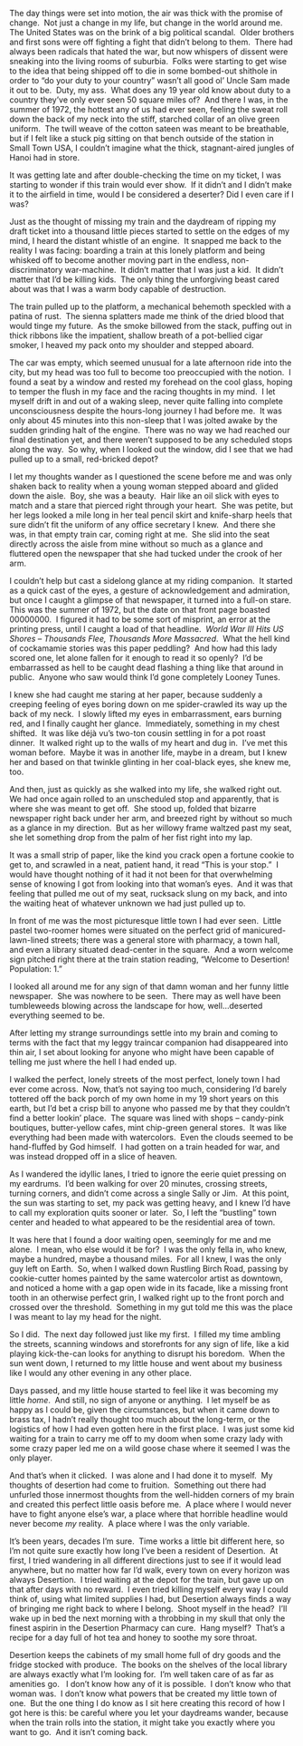 The day things were set into motion, the air was thick with the promise of change.  Not just a change in my life, but change in the world around me.  The United States was on the brink of a big political scandal.  Older brothers and first sons were off fighting a fight that didn’t belong to them.  There had always been radicals that hated the war, but now whispers of dissent were sneaking into the living rooms of suburbia.  Folks were starting to get wise to the idea that being shipped off to die in some bombed-out shithole in order to “do your duty to your country” wasn’t all good ol’ Uncle Sam made it out to be.  Duty, my ass.  What does any 19 year old know about duty to a country they’ve only ever seen 50 square miles of?  And there I was, in the summer of 1972, the hottest any of us had ever seen, feeling the sweat roll down the back of my neck into the stiff, starched collar of an olive green uniform.  The twill weave of the cotton sateen was meant to be breathable, but if I felt like a stuck pig sitting on that bench outside of the station in Small Town USA, I couldn’t imagine what the thick, stagnant-aired jungles of Hanoi had in store.

It was getting late and after double-checking the time on my ticket, I was starting to wonder if this train would ever show.  If it didn’t and I didn’t make it to the airfield in time, would I be considered a deserter? Did I even care if I was? 

Just as the thought of missing my train and the daydream of ripping my draft ticket into a thousand little pieces started to settle on the edges of my mind, I heard the distant whistle of an engine.  It snapped me back to the reality I was facing: boarding a train at this lonely platform and being whisked off to become another moving part in the endless, non-discriminatory war-machine.  It didn’t matter that I was just a kid.  It didn’t matter that I’d be killing kids.  The only thing the unforgiving beast cared about was that I was a warm body capable of destruction.

The train pulled up to the platform, a mechanical behemoth speckled with a patina of rust.  The sienna splatters made me think of the dried blood that would tinge my future.  As the smoke billowed from the stack, puffing out in thick ribbons like the impatient, shallow breath of a pot-bellied cigar smoker, I heaved my pack onto my shoulder and stepped aboard.  

The car was empty, which seemed unusual for a late afternoon ride into the city, but my head was too full to become too preoccupied with the notion.  I found a seat by a window and rested my forehead on the cool glass, hoping to temper the flush in my face and the racing thoughts in my mind.  I let myself drift in and out of a waking sleep, never quite falling into complete unconsciousness despite the hours-long journey I had before me.  It was only about 45 minutes into this non-sleep that I was jolted awake by the sudden grinding halt of the engine.  There was no way we had reached our final destination yet, and there weren’t supposed to be any scheduled stops along the way.  So why, when I looked out the window, did I see that we had pulled up to a small, red-bricked depot?

I let my thoughts wander as I questioned the scene before me and was only shaken back to reality when a young woman stepped aboard and glided down the aisle.  Boy, she was a beauty.  Hair like an oil slick with eyes to match and a stare that pierced right through your heart.  She was petite, but her legs looked a mile long in her teal pencil skirt and knife-sharp heels that sure didn’t fit the uniform of any office secretary I knew.  And there she was, in that empty train car, coming right at me.  She slid into the seat directly across the aisle from mine without so much as a glance and fluttered open the newspaper that she had tucked under the crook of her arm.

I couldn’t help but cast a sidelong glance at my riding companion.  It started as a quick cast of the eyes, a gesture of acknowledgement and admiration, but once I caught a glimpse of that newspaper, it turned into a full-on stare.  This was the summer of 1972, but the date on that front page boasted 00000000.  I figured it had to be some sort of misprint, an error at the printing press, until I caught a load of that headline.  *World War III Hits US Shores – Thousands Flee, Thousands More Massacred*.  What the hell kind of cockamamie stories was this paper peddling?  And how had this lady scored one, let alone fallen for it enough to read it so openly?  I’d be embarrassed as hell to be caught dead flashing a thing like that around in public.  Anyone who saw would think I’d gone completely Looney Tunes.

I knew she had caught me staring at her paper, because suddenly a creeping feeling of eyes boring down on me spider-crawled its way up the back of my neck.  I slowly lifted my eyes in embarrassment, ears burning red, and I finally caught her glance.  Immediately, something in my chest shifted.  It was like déjà vu’s two-ton cousin settling in for a pot roast dinner.  It walked right up to the walls of my heart and dug in.  I’ve met this woman before.  Maybe it was in another life, maybe in a dream, but I knew her and based on that twinkle glinting in her coal-black eyes, she knew me, too.

And then, just as quickly as she walked into my life, she walked right out.  We had once again rolled to an unscheduled stop and apparently, that is where she was meant to get off.  She stood up, folded that bizarre newspaper right back under her arm, and breezed right by without so much as a glance in my direction.  But as her willowy frame waltzed past my seat, she let something drop from the palm of her fist right into my lap.  

It was a small strip of paper, like the kind you crack open a fortune cookie to get to, and scrawled in a neat, patient hand, it read “This is your stop.”  I would have thought nothing of it had it not been for that overwhelming sense of knowing I got from looking into that woman’s eyes.  And it was that feeling that pulled me out of my seat, rucksack slung on my back, and into the waiting heat of whatever unknown we had just pulled up to.

In front of me was the most picturesque little town I had ever seen.  Little pastel two-roomer homes were situated on the perfect grid of manicured-lawn-lined streets; there was a general store with pharmacy, a town hall, and even a library situated dead-center in the square.  And a worn welcome sign pitched right there at the train station reading, “Welcome to Desertion!  Population: 1.”

I looked all around me for any sign of that damn woman and her funny little newspaper.  She was nowhere to be seen.  There may as well have been tumbleweeds blowing across the landscape for how, well…deserted everything seemed to be.

After letting my strange surroundings settle into my brain and coming to terms with the fact that my leggy traincar companion had disappeared into thin air, I set about looking for anyone who might have been capable of telling me just where the hell I had ended up.

I walked the perfect, lonely streets of the most perfect, lonely town I had ever come across.  Now, that’s not saying too much, considering I’d barely tottered off the back porch of my own home in my 19 short years on this earth, but I’d bet a crisp bill to anyone who passed me by that they couldn’t find a better lookin’ place.  The square was lined with shops – candy-pink boutiques, butter-yellow cafes, mint chip-green general stores.  It was like everything had been made with watercolors.  Even the clouds seemed to be hand-fluffed by God himself.  I had gotten on a train headed for war, and was instead dropped off in a slice of heaven.

As I wandered the idyllic lanes, I tried to ignore the eerie quiet pressing on my eardrums.  I’d been walking for over 20 minutes, crossing streets, turning corners, and didn’t come across a single Sally or Jim.  At this point, the sun was starting to set, my pack was getting heavy, and I knew I’d have to call my exploration quits sooner or later.  So, I left the “bustling” town center and headed to what appeared to be the residential area of town.

It was here that I found a door waiting open, seemingly for me and me alone.  I mean, who else would it be for?  I was the only fella in, who knew, maybe a hundred, maybe a thousand miles.  For all I knew, I was the only guy left on Earth.  So, when I walked down Rustling Birch Road, passing by cookie-cutter homes painted by the same watercolor artist as downtown, and noticed a home with a gap open wide in its facade, like a missing front tooth in an otherwise perfect grin, I walked right up to the front porch and crossed over the threshold.  Something in my gut told me this was the place I was meant to lay my head for the night. 

So I did.  The next day followed just like my first.  I filled my time ambling the streets, scanning windows and storefronts for any sign of life, like a kid playing kick-the-can looks for anything to disrupt his boredom.  When the sun went down, I returned to my little house and went about my business like I would any other evening in any other place.  

Days passed, and my little house started to feel like it was becoming my little *home*.  And still, no sign of anyone or anything.  I let myself be as happy as I could be, given the circumstances, but when it came down to brass tax, I hadn’t really thought too much about the long-term, or the logistics of how I had even gotten here in the first place.  I was just some kid waiting for a train to carry me off to my doom when some crazy lady with some crazy paper led me on a wild goose chase where it seemed I was the only player.  

And that’s when it clicked.  I was alone and I had done it to myself.  My thoughts of desertion had come to fruition.  Something out there had unfurled those innermost thoughts from the well-hidden corners of my brain and created this perfect little oasis before me.  A place where I would never have to fight anyone else’s war, a place where that horrible headline would never become *my* reality.  A place where I was the only variable.

It’s been years, decades I’m sure.  Time works a little bit different here, so I’m not quite sure exactly how long I’ve been a resident of Desertion.  At first, I tried wandering in all different directions just to see if it would lead anywhere, but no matter how far I’d walk, every town on every horizon was always Desertion.  I tried waiting at the depot for the train, but gave up on that after days with no reward.  I even tried killing myself every way I could think of, using what limited supplies I had, but Desertion always finds a way of bringing me right back to where I belong.  Shoot myself in the head?  I’ll wake up in bed the next morning with a throbbing in my skull that only the finest aspirin in the Desertion Pharmacy can cure.  Hang myself?  That’s a recipe for a day full of hot tea and honey to soothe my sore throat.  

Desertion keeps the cabinets of my small home full of dry goods and the fridge stocked with produce.  The books on the shelves of the local library are always exactly what I’m looking for.  I’m well taken care of as far as amenities go.   I don’t know how any of it is possible.  I don’t know who that woman was.  I don’t know what powers that be created my little town of one.  But the one thing I do know as I sit here creating this record of how I got here is this: be careful where you let your daydreams wander, because when the train rolls into the station, it might take you exactly where you want to go.  And it isn’t coming back.  